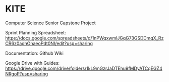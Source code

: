# KITE
Computer Science Senior Capstone Project

Sprint Planning Spreadsheet: https://docs.google.com/spreadsheets/d/1nPWqxwmlJGqG73GSDDmqX_RzCR6z0aohOnaeoPdt0NI/edit?usp=sharing

Documentation: Github Wiki

Google Drive with Guides: https://drive.google.com/drive/folders/1kL9mGzrJaDTEhu9fMDyATCqEGZ4NRgoP?usp=sharing

